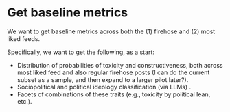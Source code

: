 # Get baseline metrics

We want to get baseline metrics across both the (1) firehose and (2) most liked feeds.

Specifically, we want to get the following, as a start:
- Distribution of probabilities of toxicity and constructiveness, both across most liked feed and also regular firehose posts (I can do the current subset as a sample, and then expand to a larger pilot later?).
- Sociopolitical and political ideology classification (via LLMs) .
- Facets of combinations of these traits (e.g., toxicity by political lean, etc.).
